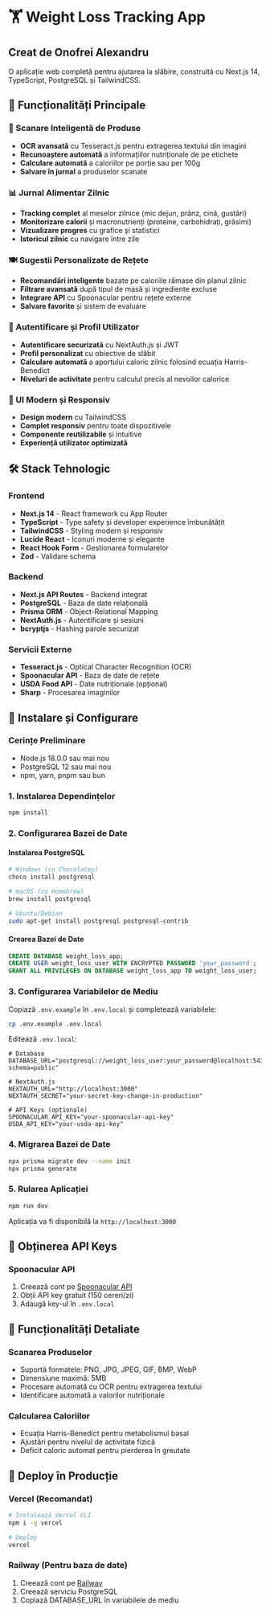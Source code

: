# 🏋️ Weight Loss Tracking App

## Creat de Onofrei Alexandru

O aplicație web completă pentru ajutarea la slăbire, construită cu Next.js 14, TypeScript, PostgreSQL și TailwindCSS.

## 🌟 Funcționalități Principale

### 📱 Scanare Inteligentă de Produse

- **OCR avansată** cu Tesseract.js pentru extragerea textului din imagini
- **Recunoaștere automată** a informațiilor nutriționale de pe etichete
- **Calculare automată** a caloriilor pe porție sau per 100g
- **Salvare în jurnal** a produselor scanate

### 📊 Jurnal Alimentar Zilnic

- **Tracking complet** al meselor zilnice (mic dejun, prânz, cină, gustări)
- **Monitorizare calorii** și macronutrienți (proteine, carbohidrați, grăsimi)
- **Vizualizare progres** cu grafice și statistici
- **Istoricul zilnic** cu navigare între zile

### 🍽️ Sugestii Personalizate de Rețete

- **Recomandări inteligente** bazate pe caloriile rămase din planul zilnic
- **Filtrare avansată** după tipul de masă și ingrediente excluse
- **Integrare API** cu Spoonacular pentru rețete externe
- **Salvare favorite** și sistem de evaluare

### 👤 Autentificare și Profil Utilizator

- **Autentificare securizată** cu NextAuth.js și JWT
- **Profil personalizat** cu obiective de slăbit
- **Calculare automată** a aportului caloric zilnic folosind ecuația Harris-Benedict
- **Niveluri de activitate** pentru calculul precis al nevoilor calorice

### 🎨 UI Modern și Responsiv

- **Design modern** cu TailwindCSS
- **Complet responsiv** pentru toate dispozitivele
- **Componente reutilizabile** și intuitive
- **Experiență utilizator optimizată**

## 🛠️ Stack Tehnologic

### Frontend

- **Next.js 14** - React framework cu App Router
- **TypeScript** - Type safety și developer experience îmbunătățit
- **TailwindCSS** - Styling modern și responsiv
- **Lucide React** - Iconuri moderne și elegante
- **React Hook Form** - Gestionarea formularelor
- **Zod** - Validare schema

### Backend

- **Next.js API Routes** - Backend integrat
- **PostgreSQL** - Baza de date relațională
- **Prisma ORM** - Object-Relational Mapping
- **NextAuth.js** - Autentificare și sesiuni
- **bcryptjs** - Hashing parole securizat

### Servicii Externe

- **Tesseract.js** - Optical Character Recognition (OCR)
- **Spoonacular API** - Baza de date de rețete
- **USDA Food API** - Date nutriționale (opțional)
- **Sharp** - Procesarea imaginilor

## 🚀 Instalare și Configurare

### Cerințe Preliminare

- Node.js 18.0.0 sau mai nou
- PostgreSQL 12 sau mai nou
- npm, yarn, pnpm sau bun

### 1. Instalarea Dependințelor

```bash
npm install
```

### 2. Configurarea Bazei de Date

#### Instalarea PostgreSQL

```bash
# Windows (cu Chocolatey)
choco install postgresql

# macOS (cu Homebrew)
brew install postgresql

# Ubuntu/Debian
sudo apt-get install postgresql postgresql-contrib
```

#### Crearea Bazei de Date

```sql
CREATE DATABASE weight_loss_app;
CREATE USER weight_loss_user WITH ENCRYPTED PASSWORD 'your_password';
GRANT ALL PRIVILEGES ON DATABASE weight_loss_app TO weight_loss_user;
```

### 3. Configurarea Variabilelor de Mediu

Copiază `.env.example` în `.env.local` și completează variabilele:

```bash
cp .env.example .env.local
```

Editează `.env.local`:

```env
# Database
DATABASE_URL="postgresql://weight_loss_user:your_password@localhost:5432/weight_loss_app?schema=public"

# NextAuth.js
NEXTAUTH_URL="http://localhost:3000"
NEXTAUTH_SECRET="your-secret-key-change-in-production"

# API Keys (opționale)
SPOONACULAR_API_KEY="your-spoonacular-api-key"
USDA_API_KEY="your-usda-api-key"
```

### 4. Migrarea Bazei de Date

```bash
npx prisma migrate dev --name init
npx prisma generate
```

### 5. Rularea Aplicației

```bash
npm run dev
```

Aplicația va fi disponibilă la `http://localhost:3000`

## 🔐 Obținerea API Keys

### Spoonacular API

1. Creează cont pe [Spoonacular API](https://spoonacular.com/food-api)
2. Obții API key gratuit (150 cereri/zi)
3. Adaugă key-ul în `.env.local`

## 📱 Funcționalități Detaliate

### Scanarea Produselor

- Suportă formatele: PNG, JPG, JPEG, GIF, BMP, WebP
- Dimensiune maximă: 5MB
- Procesare automată cu OCR pentru extragerea textului
- Identificare automată a valorilor nutriționale

### Calcularea Caloriilor

- Ecuația Harris-Benedict pentru metabolismul basal
- Ajustări pentru nivelul de activitate fizică
- Deficit caloric automat pentru pierderea în greutate

## 🚀 Deploy în Producție

### Vercel (Recomandat)

```bash
# Instalează Vercel CLI
npm i -g vercel

# Deploy
vercel
```

### Railway (Pentru baza de date)

1. Creează cont pe [Railway](https://railway.app)
2. Creează serviciu PostgreSQL
3. Copiază DATABASE_URL în variabilele de mediu
